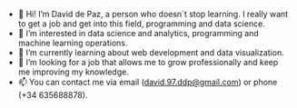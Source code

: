 - 👋 Hi! I’m David de Paz, a person who doesn´t stop learning. I really want to get a job and get into this field, programming and data science.
- 👀 I’m interested in data science and analytics, programming and machine learning operations.
- 🌱 I’m currently learning about web development and data visualization.
- 💞️ I’m looking for a job that allows me to grow professionally and keep me improving my knowledge.
- 📫 You can contact me via email (david.97.ddp@gmail.com) or phone (+34 635688878).

<!---
david12p/david12p is a ✨ special ✨ repository because its `README.md` (this file) appears on your GitHub profile.
You can click the Preview link to take a look at your changes.
--->
